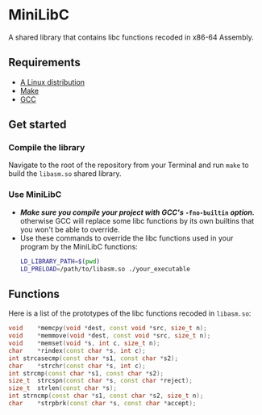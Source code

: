 # MiniLibC

A shared library that contains libc functions recoded in x86-64 Assembly.

## Requirements

 - [A Linux distribution](https://en.wikipedia.org/wiki/Linux_distribution)
 - [Make](https://www.gnu.org/software/make/)
 - [GCC](https://gcc.gnu.org/)

## Get started

### Compile the library

Navigate to the root of the repository from your Terminal and run `make` to build the `libasm.so` shared library.

### Use MiniLibC

 - ***Make sure you compile your project with GCC's* `-fno-builtin` *option.*** otherwise GCC will replace some libc functions by its own builtins that you won't be able to override.
 - Use these commands to override the libc functions used in your program by the MiniLibC functions:
   ```sh
   LD_LIBRARY_PATH=$(pwd)
   LD_PRELOAD=/path/to/libasm.so ./your_executable
   ```

## Functions

Here is a list of the prototypes of the libc functions recoded in `libasm.so`:

```cpp
void	*memcpy(void *dest, const void *src, size_t n);
void	*memmove(void *dest, const void *src, size_t n);
void	*memset(void *s, int c, size_t n);
char	*rindex(const char *s, int c);
int	strcasecmp(const char *s1, const char *s2);
char	*strchr(const char *s, int c);
int	strcmp(const char *s1, const char *s2);
size_t	strcspn(const char *s, const char *reject);
size_t	strlen(const char *s);
int	strncmp(const char *s1, const char *s2, size_t n);
char	*strpbrk(const char *s, const char *accept);
```

